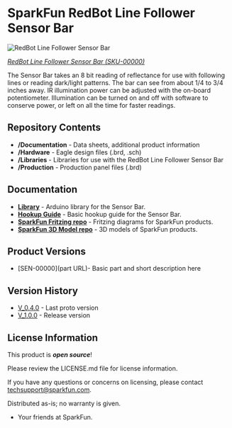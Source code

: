 SparkFun RedBot Line Follower Sensor Bar
========================================

![RedBot Line Follower Sensor Bar](https://cdn.sparkfun.com/r/140-140/assets/parts/1/0/2/8/8/13166-07a.jpg)

[*RedBot Line Follower Sensor Bar (SKU-00000)*](http://www.sparkfun.com)

The Sensor Bar takes an 8 bit reading of reflectance for use with following lines or reading dark/light patterns.  The bar can see from about 1/4 to 3/4 inches away.  IR illumination power can be adjusted with the on-board potentiometer.  Illumination can be turned on and off with software to conserve power, or left on all the time for faster readings.

Repository Contents
-------------------

* **/Documentation** - Data sheets, additional product information
* **/Hardware** - Eagle design files (.brd, .sch)
* **/Libraries** - Libraries for use with the RedBot Line Follower Sensor Bar
* **/Production** - Production panel files (.brd)

Documentation
--------------
* **[Library](https://github.com/sparkfun/RedBot_Line_Follower_Bar_Arduino_Library)** - Arduino library for the Sensor Bar.
* **[Hookup Guide](https://learn.sparkfun.com/tutorials/redbot-line-following-sensor-bar-hookup-guide)** - Basic hookup guide for the Sensor Bar.
* **[SparkFun Fritzing repo](https://github.com/sparkfun/Fritzing_Parts)** - Fritzing diagrams for SparkFun products.
* **[SparkFun 3D Model repo](https://github.com/sparkfun/3D_Models)** - 3D models of SparkFun products. 

Product Versions
----------------
* [SEN-00000](part URL)- Basic part and short description here


Version History
---------------
* [V_0.4.0](https://github.com/sparkfun/RedBot_Line_Follower_Bar/releases/tag/V_0.4.0) - Last proto version 
* [V_1.0.0](https://github.com/sparkfun/RedBot_Line_Follower_Bar/releases/tag/V_1.0.0) - Release version

License Information
-------------------

This product is _**open source**_! 

Please review the LICENSE.md file for license information. 

If you have any questions or concerns on licensing, please contact techsupport@sparkfun.com.

Distributed as-is; no warranty is given.

- Your friends at SparkFun.

